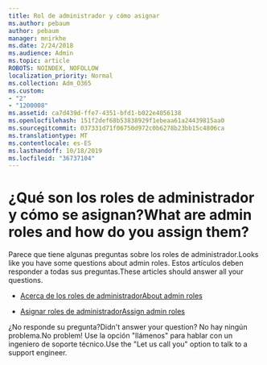 ```yaml
---
title: Rol de administrador y cómo asignar
ms.author: pebaum
author: pebaum
manager: mnirkhe
ms.date: 2/24/2018
ms.audience: Admin
ms.topic: article
ROBOTS: NOINDEX, NOFOLLOW
localization_priority: Normal
ms.collection: Adm_O365
ms.custom:
- "2"
- "1200008"
ms.assetid: ca7d439d-ffe7-4351-bfd1-b022e4056138
ms.openlocfilehash: 151f2def68b53838929f1ebeaa61a24439815aa0
ms.sourcegitcommit: 037331d71f06750d972c0b6278b23bb15c4806ca
ms.translationtype: MT
ms.contentlocale: es-ES
ms.lasthandoff: 10/18/2019
ms.locfileid: "36737104"
---
```

# <a name="what-are-admin-roles-and-how-do-you-assign-them"></a><span data-ttu-id="dd91c-102">¿Qué son los roles de administrador y cómo se asignan?</span><span class="sxs-lookup"><span data-stu-id="dd91c-102">What are admin roles and how do you assign them?</span></span>

<span data-ttu-id="dd91c-103">Parece que tiene algunas preguntas sobre los roles de administrador.</span><span class="sxs-lookup"><span data-stu-id="dd91c-103">Looks like you have some questions about admin roles.</span></span> <span data-ttu-id="dd91c-104">Estos artículos deben responder a todas sus preguntas.</span><span class="sxs-lookup"><span data-stu-id="dd91c-104">These articles should answer all your questions.</span></span>
  
- [<span data-ttu-id="dd91c-105">Acerca de los roles de administrador</span><span class="sxs-lookup"><span data-stu-id="dd91c-105">About admin roles</span></span>](https://docs.microsoft.com/office365/admin/add-users/about-admin-roles)

- [<span data-ttu-id="dd91c-106">Asignar roles de administrador</span><span class="sxs-lookup"><span data-stu-id="dd91c-106">Assign admin roles</span></span>](https://docs.microsoft.com/office365/admin/add-users/assign-admin-roles)

<span data-ttu-id="dd91c-107">¿No responde su pregunta?</span><span class="sxs-lookup"><span data-stu-id="dd91c-107">Didn't answer your question?</span></span> <span data-ttu-id="dd91c-108">No hay ningún problema.</span><span class="sxs-lookup"><span data-stu-id="dd91c-108">No problem!</span></span> <span data-ttu-id="dd91c-109">Use la opción "llámenos" para hablar con un ingeniero de soporte técnico.</span><span class="sxs-lookup"><span data-stu-id="dd91c-109">Use the "Let us call you" option to talk to a support engineer.</span></span>
  